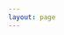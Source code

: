 ```yaml
---
layout: page
---
```


<script setup>
import Download from '../../.vitepress/components/Download.vue'
import latest from '../../.vitepress/latest.json'
import windows from '../../.vitepress/assets/windows.svg'
import steam from '../../.vitepress/assets/steam.svg'


const list = [
    {
        level: '免费',
        desc: '开源社区，面向新用户',
        features: [
            '📊自定义数据卡片',
            '📅时间线',
            '🏷️手动记录',
            '👀自动监听',
            '🌐同步浏览器历史',
            '🖥️第三方应用接入',
            '🧰扩展（弹弹play、obsidian）'
        ],
        url: `https://github.com/shion-app/shion/releases/download/v${latest.version}/shion_${latest.version}_x64-setup.exe`,
        action: 'Windows 10/11 下载',
        logo: windows
    },
    {
        level: '进阶',
        desc: '面向深度使用用户',
        features: [
            '免费版所有功能',
            '📅时间块',
            '🛒回顾模式',
        ],
        url: 'https://store.steampowered.com/app/3026040/shion/',
        action: '跳转至商店',
        logo: steam,
    }
]
</script>

<Download :list="list" />
